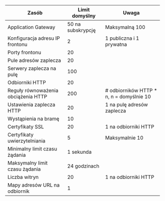 | Zasób | Limit domyślny | Uwaga |
| --- | --- | --- |
| Application Gateway |50 na subskrypcję | Maksymalną 100 |
| Konfiguracja adresu IP frontonu |2 |1 publiczna i 1 prywatna |
| Porty frontonu |20 | |
| Pule adresów zaplecza |20 | |
| Serwery zaplecza na pulę |100 | |
| Odbiorniki HTTP |20 | |
| Reguły równoważenia obciążenia HTTP |200 |# odbiorników HTTP * n, n = domyślnie 10 |
| Ustawienia zaplecza HTTP |20 |1 na pulę adresów zaplecza |
| Wystąpienia na bramę |10 | |
| Certyfikaty SSL |20 |1 na odbiorniki HTTP |
| Certyfikaty uwierzytelniania |5 | Maksymalnie 10 |
| Minimalny limit czasu żądania |1 sekunda | |
| Maksymalny limit czasu żądania |24 godzinach | |
| Liczba witryn |20 |1 na odbiorniki HTTP |
| Mapy adresów URL na odbiornik |1 | |

